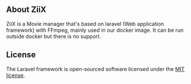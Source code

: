 ## About ZiiX

ZiiX is a Movie manager that's based on laravel (Web application framework) with FFmpeg, mainly used in our docker
image. It can be run outside docker but there is no support.

## License

The Laravel framework is open-sourced software licensed under the [MIT license](https://opensource.org/licenses/MIT).
